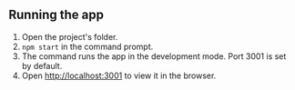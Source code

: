 ## Running the app

1. Open the project's folder.
2. `npm start` in the command prompt.
3. The command runs the app in the development mode. Port 3001 is set by default.
4. Open [http://localhost:3001](http://localhost:3001) to view it in the browser.